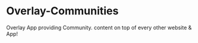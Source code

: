 # Overlay-Communities
Overlay App providing Community. content on top of every other website &amp; App!
